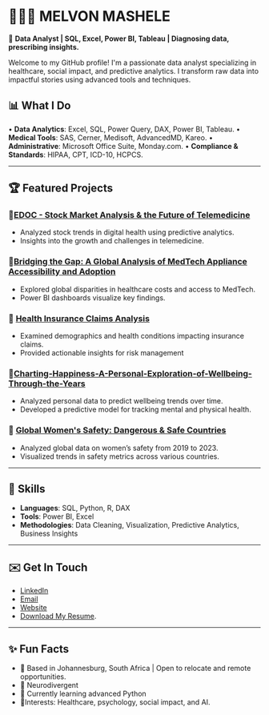 # 👩🏽‍💻 MELVON MASHELE

🎯 **Data Analyst | SQL, Excel, Power BI, Tableau | Diagnosing data, prescribing insights.**  

Welcome to my GitHub profile! I'm a passionate data analyst specializing in healthcare, social impact, and predictive analytics. I transform raw data into impactful stories using advanced tools and techniques.  

## 📊 **What I Do**
• **Data Analytics**: Excel, SQL, Power Query, DAX, Power BI, Tableau.
• **Medical Tools**: SAS, Cerner, Medisoft, AdvancedMD, Kareo.
• **Administrative**: Microsoft Office Suite, Monday.com.
• **Compliance & Standards**: HIPAA, CPT, ICD-10, HCPCS.

---

## 🏆 **Featured Projects**
### 🌟[EDOC - Stock Market Analysis & the Future of Telemedicine](https://github.com/MELVONMASHELE/EDOC-Telemedicine-Stock-Market)
- Analyzed stock trends in digital health using predictive analytics.
- Insights into the growth and challenges in telemedicine.  

### 🌟[Bridging the Gap: A Global Analysis of MedTech Appliance Accessibility and Adoption](https://github.com/MELVONMASHELE/MedTech-Healthcare-Costs-Dashboard)
- Explored global disparities in healthcare costs and access to MedTech.
- Power BI dashboards visualize key findings.  

### 🌟 [Health Insurance Claims Analysis](https://github.com/MELVONMASHELE/Health-Insurance-Claims)
- Examined demographics and health conditions impacting insurance claims.
- Provided actionable insights for risk management
### 🌟[Charting-Happiness-A-Personal-Exploration-of-Wellbeing-Through-the-Years](https://github.com/MELVONMASHELE/Charting-Happiness-A-Personal-Exploration-of-Wellbeing-Through-the-Years)
- Analyzed personal data to predict wellbeing trends over time.
- Developed a predictive model for tracking mental and physical health.

### 🌟 [Global Women's Safety: Dangerous & Safe Countries](https://github.com/MELVONMASHELE/WPS-Safety-Index)
- Analyzed global data on women’s safety from 2019 to 2023.
- Visualized trends in safety metrics across various countries.

---

## 💼 **Skills**
- **Languages**: SQL, Python, R, DAX  
- **Tools**: Power BI, Excel  
- **Methodologies**: Data Cleaning, Visualization, Predictive Analytics, Business Insights  

---

## ✉️ **Get In Touch**
- [LinkedIn](https://www.linkedin.com/in/melvonmashele/)
- [Email](melvonkmashele@gmail.com)
- [Website](https://melvonkmashele.wixsite.com/data-analyst)
- [Download My Resume](https://github.com/MELVONMASHELE/MELVONMASHELE/blob/main/MK%20MASHELE%20RESUME.pdf).

---

## ✨ **Fun Facts**
- 📍 Based in Johannesburg, South Africa | Open to relocate and remote opportunities.
- 🧠 Neurodivergent
- 🌱 Currently learning advanced Python 
- 🌟Interests: Healthcare, psychology, social impact, and AI.  

